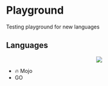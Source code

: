 # Playground

Testing playground for new languages

## Languages

<p align="center">
    <img src="https://modular-assets.s3.amazonaws.com/images/mojo_github_logo_bg.png">
</p>


- 🔥 Mojo
- GO
